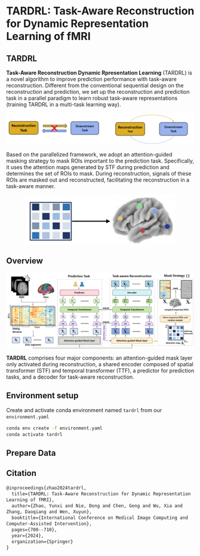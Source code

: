 # TARDRL: Task-Aware Reconstruction for Dynamic Representation Learning of fMRI
## TARDRL
**Task-Aware Reconstruction Dynamic Rpresentation Learning** (TARDRL) is a novel algorithm to improve prediction performance with task-aware reconstruction. Different from the conventional sequential design on the reconstruction and prediction, we set up the reconstruction and prediction task in a parallel paradigm to learn robust task-aware representations (training TARDRL in a multi-task learning way).
<p align="center">
<img src=assets/idea_img.png />
</p>

Based on the parallelized framework, we adopt an attention-guided masking strategy to mask ROIs important to the prediction task. Specifically, it uses the attention maps generated by STF during prediction and determines the set of ROIs to mask. During reconstruction, signals of these ROIs are masked out and reconstructed, facilitating the reconstruction in a task-aware manner. 
<p align="center">
<img src=assets/idea_img1.png width=400 heigh=150/>
</p>

## Overview
<p align="center">
<img src=assets/model_big.png />
</p>

**TARDRL** comprises four major components: an attention-guided mask layer only activated during reconstruction, a shared encoder composed of spatial transformer (STF) and temporal transformer (TTF), a predictor for prediction tasks, and a decoder for task-aware reconstruction.

## Environment setup
Create and activate conda environment named ```tardrl``` from our ```environment.yaml```
```sh
conda env create -f environment.yaml
conda activate tardrl
```
## Prepare Data



## Citation
```
@inproceedings{zhao2024tardrl,
  title={TARDRL: Task-Aware Reconstruction for Dynamic Representation Learning of fMRI},
  author={Zhao, Yunxi and Nie, Dong and Chen, Geng and Wu, Xia and Zhang, Daoqiang and Wen, Xuyun},
  booktitle={International Conference on Medical Image Computing and Computer-Assisted Intervention},
  pages={700--710},
  year={2024},
  organization={Springer}
}

```
